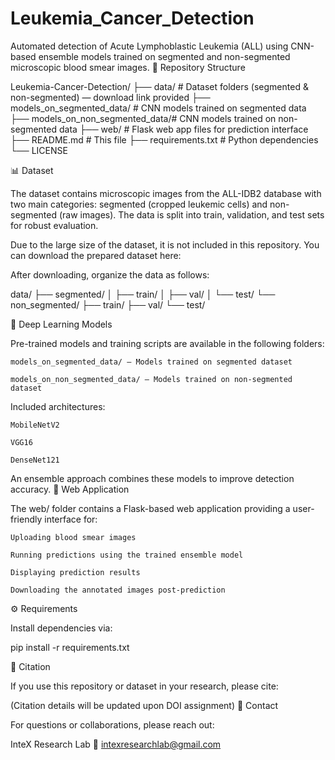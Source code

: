 # Leukemia_Cancer_Detection

Automated detection of Acute Lymphoblastic Leukemia (ALL) using CNN-based ensemble models trained on segmented and non-segmented microscopic blood smear images.
📁 Repository Structure

Leukemia-Cancer-Detection/
├── data/                        # Dataset folders (segmented & non-segmented) — download link provided
├── models_on_segmented_data/    # CNN models trained on segmented data
├── models_on_non_segmented_data/# CNN models trained on non-segmented data
├── web/                        # Flask web app files for prediction interface
├── README.md                   # This file
├── requirements.txt            # Python dependencies
└── LICENSE

📊 Dataset

The dataset contains microscopic images from the ALL-IDB2 database with two main categories: segmented (cropped leukemic cells) and non-segmented (raw images). The data is split into train, validation, and test sets for robust evaluation.

Due to the large size of the dataset, it is not included in this repository. You can download the prepared dataset here:

After downloading, organize the data as follows:

data/
├── segmented/
│   ├── train/
│   ├── val/
│   └── test/
└── non_segmented/
    ├── train/
    ├── val/
    └── test/

🧠 Deep Learning Models

Pre-trained models and training scripts are available in the following folders:

    models_on_segmented_data/ — Models trained on segmented dataset

    models_on_non_segmented_data/ — Models trained on non-segmented dataset

Included architectures:

    MobileNetV2

    VGG16

    DenseNet121

An ensemble approach combines these models to improve detection accuracy.
📱 Web Application

The web/ folder contains a Flask-based web application providing a user-friendly interface for:

    Uploading blood smear images

    Running predictions using the trained ensemble model

    Displaying prediction results

    Downloading the annotated images post-prediction

⚙️ Requirements

Install dependencies via:

pip install -r requirements.txt

📌 Citation

If you use this repository or dataset in your research, please cite:

(Citation details will be updated upon DOI assignment)
📨 Contact

For questions or collaborations, please reach out:

InteX Research Lab
📧 intexresearchlab@gmail.com
